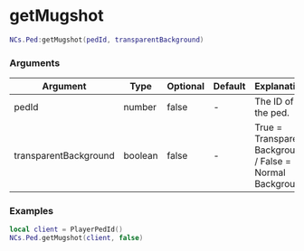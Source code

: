# getMugshot

```lua
NCs.Ped:getMugshot(pedId, transparentBackground)
```

### Arguments
| Argument              | Type      | Optional   | Default | Explanation                                               |
|-----------------------|-----------|------------|---------|-----------------------------------------------------------|
| pedId                 | number    | false      | -       | The ID of the ped.                                        |
| transparentBackground | boolean   | false      | -       | True = Transparent Background / False = Normal Background |

### Examples
```lua
local client = PlayerPedId()
NCs.Ped.getMugshot(client, false)
```
